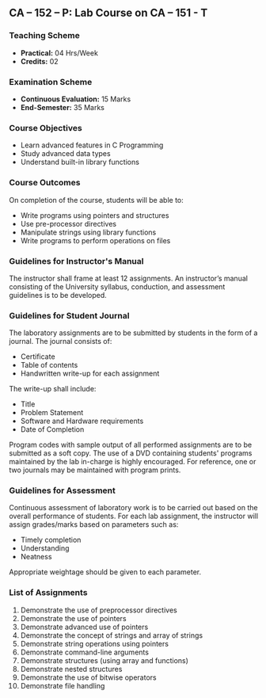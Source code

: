 ## CA – 152 – P: Lab Course on CA – 151 - T 

### **Teaching Scheme**  
- **Practical:** 04 Hrs/Week  
- **Credits:** 02  

### **Examination Scheme**  
- **Continuous Evaluation:** 15 Marks  
- **End-Semester:** 35 Marks  

### **Course Objectives**  
- Learn advanced features in C Programming  
- Study advanced data types  
- Understand built-in library functions  

### **Course Outcomes**  
On completion of the course, students will be able to:  
- Write programs using pointers and structures  
- Use pre-processor directives  
- Manipulate strings using library functions  
- Write programs to perform operations on files  

### **Guidelines for Instructor's Manual**  
The instructor shall frame at least 12 assignments. An instructor’s manual consisting of the University syllabus, conduction, and assessment guidelines is to be developed.  

### **Guidelines for Student Journal**  
The laboratory assignments are to be submitted by students in the form of a journal. The journal consists of:  
- Certificate  
- Table of contents  
- Handwritten write-up for each assignment  

The write-up shall include:  
- Title  
- Problem Statement  
- Software and Hardware requirements  
- Date of Completion  

Program codes with sample output of all performed assignments are to be submitted as a soft copy. The use of a DVD containing students' programs maintained by the lab in-charge is highly encouraged. For reference, one or two journals may be maintained with program prints.  

### **Guidelines for Assessment**  
Continuous assessment of laboratory work is to be carried out based on the overall performance of students. For each lab assignment, the instructor will assign grades/marks based on parameters such as:  
- Timely completion  
- Understanding  
- Neatness  

Appropriate weightage should be given to each parameter.  

### **List of Assignments**  
1. Demonstrate the use of preprocessor directives  
2. Demonstrate the use of pointers  
3. Demonstrate advanced use of pointers  
4. Demonstrate the concept of strings and array of strings  
5. Demonstrate string operations using pointers  
6. Demonstrate command-line arguments  
7. Demonstrate structures (using array and functions)  
8. Demonstrate nested structures  
9. Demonstrate the use of bitwise operators  
10. Demonstrate file handling  
